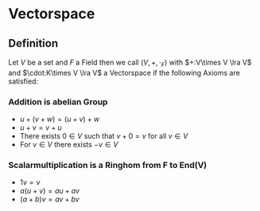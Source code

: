 # Vectorspace

## Definition
Let $V$ be a set and $F$ a Field then we call $(V,+,\cdot_F)$ with $+:V\times V \lra V$ and $\cdot:K\times V \lra V$ a Vectorspace if the following Axioms are satisfied:
### Addition is abelian Group
- $u+(v+w) = (u + v) + w$
- $u+v = v+u$
- There exists $0\in V$ such that $v+0 =v$ for all $v \in V$
- For $v \in V$ there exists $-v \in V$
### Scalarmultiplication is a Ringhom from F to End(V)
- $1v = v$
- $a(u+v) = au +av$
- $(a+b)v = av+bv$
